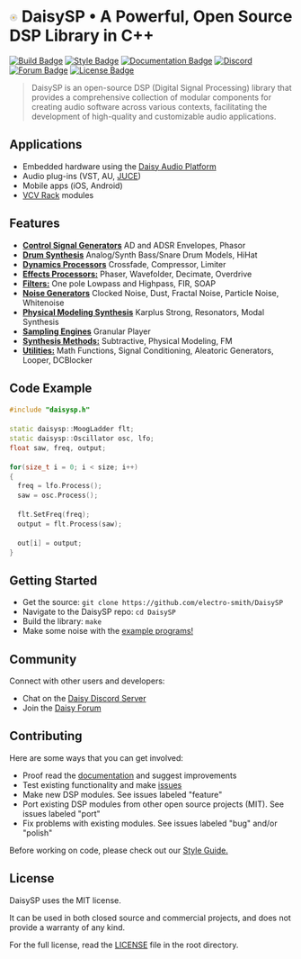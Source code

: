 <h1>
  <img width=3% src="https://raw.githubusercontent.com/electro-smith/daisysp/master/resources/assets/banner.png">
  DaisySP • A Powerful, Open Source DSP Library in C++
</h1>

[![Build Badge](https://github.com/electro-smith/DaisySP/workflows/Build/badge.svg)](https://github.com/electro-smith/DaisySP/actions?query=workflow%3ABuild)
[![Style Badge](https://github.com/electro-smith/DaisySP/workflows/Style/badge.svg)](https://github.com/electro-smith/DaisySP/actions?query=workflow%3AStyle)
[![Documentation Badge](https://github.com/electro-smith/DaisySP/workflows/Documentation/badge.svg)](https://electro-smith.github.io/DaisySP/index.html)
[![Discord](https://img.shields.io/discord/1037767234803740694?logo=discord&label=Discord)](https://discord.gg/ByHBnMtQTR)
[![Forum Badge](https://img.shields.io/badge/chat-daisy%20forum-orange)](https://forum.electro-smith.com/)
[![License Badge](https://img.shields.io/badge/license-MIT-yellow)](https://opensource.org/licenses/MIT)

> DaisySP is an open-source DSP (Digital Signal Processing) library that provides a comprehensive collection of modular components for creating audio software across various contexts, facilitating the development of high-quality and customizable audio applications.

## Applications

- Embedded hardware using the [Daisy Audio Platform](https://www.electro-smith.com/daisy)
- Audio plug-ins (VST, AU, [JUCE](https://github.com/electro-smith/Daisy-Juce-Example))
- Mobile apps (iOS, Android)
- [VCV Rack](https://vcvrack.com/) modules

## Features

- [**Control Signal Generators**](https://github.com/electro-smith/DaisySP/tree/master/Source/Control/) AD and ADSR Envelopes, Phasor
- [**Drum Synthesis**](https://github.com/electro-smith/DaisySP/tree/master/Source/Drums/) Analog/Synth Bass/Snare Drum Models, HiHat
- [**Dynamics Processors**](https://github.com/electro-smith/DaisySP/tree/master/Source/Dynamics) Crossfade, Compressor, Limiter
- [**Effects Processors:**](https://github.com/electro-smith/DaisySP/tree/master/Source/Effects) Phaser, Wavefolder, Decimate, Overdrive
- [**Filters:**](https://github.com/electro-smith/DaisySP/tree/master/Source/Filters) One pole Lowpass and Highpass, FIR, SOAP
- [**Noise Generators**](https://github.com/electro-smith/DaisySP/tree/master/Source/Noise/) Clocked Noise, Dust, Fractal Noise, Particle Noise, Whitenoise
- [**Physical Modeling Synthesis**](https://github.com/electro-smith/DaisySP/tree/master/Source/PhysicalModeling/) Karplus Strong, Resonators, Modal Synthesis
- [**Sampling Engines**](https://github.com/electro-smith/DaisySP/tree/master/Source/Sampling/) Granular Player
- [**Synthesis Methods:**](https://github.com/electro-smith/DaisySP/tree/master/Source/Synthesis) Subtractive, Physical Modeling, FM
- [**Utilities:**](https://github.com/electro-smith/DaisySP/tree/master/Source/Utility) Math Functions, Signal Conditioning, Aleatoric Generators, Looper, DCBlocker

## Code Example

```cpp
#include "daisysp.h"

static daisysp::MoogLadder flt;
static daisysp::Oscillator osc, lfo;
float saw, freq, output;

for(size_t i = 0; i < size; i++)
{
  freq = lfo.Process();
  saw = osc.Process();

  flt.SetFreq(freq);
  output = flt.Process(saw);

  out[i] = output;
}
```

## Getting Started

- Get the source: `git clone https://github.com/electro-smith/DaisySP`
- Navigate to the DaisySP repo: `cd DaisySP`
- Build the library: `make`
- Make some noise with the [example programs!](https://github.com/electro-smith/DaisyExamples)

## Community

Connect with other users and developers:

- Chat on the [Daisy Discord Server](https://discord.gg/ByHBnMtQTR)
- Join the [Daisy Forum](https://forum.electro-smith.com/)

## Contributing

Here are some ways that you can get involved:

- Proof read the [documentation](https://electro-smith.github.io/DaisySP/index.html) and suggest improvements
- Test existing functionality and make [issues](https://github.com/electro-smith/DaisySP/issues)
- Make new DSP modules. See issues labeled "feature"
- Port existing DSP modules from other open source projects (MIT). See issues labeled "port"
- Fix problems with existing modules. See issues labeled "bug" and/or "polish"

Before working on code, please check out our [Style Guide.](https://github.com/electro-smith/DaisySP/blob/master/doc/style_guide.pdf)

## License

DaisySP uses the MIT license.

It can be used in both closed source and commercial projects, and does not provide a warranty of any kind.

For the full license, read the [LICENSE](https://github.com/electro-smith/DaisySP/blob/master/LICENSE) file in the root directory.
